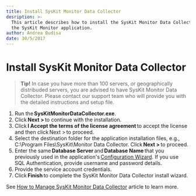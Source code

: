```yaml
---
title: Install SysKit Monitor Data Collector
desription: >-
  This article describes how to install the SysKit Monitor Data Collector for
  the SysKit Monitor application.
author: Andrea Budisa
date: 30/5/2017
---
```


# Install SysKit Monitor Data Collector

> **Tip!** In case you have more than 100 servers, or geographically distribuded servers, you are advised to have SysKit Monitor Data Collector. Please contact our support team who will provide you with the detailed instructions and setup file.

1. Run the **SysKitMonitorDataCollector.exe**.
2. Click **Next &gt;** to continue with the installation.
3. Click **I Accept the terms of the license agreement** to accept the license and then click Next &gt; to proceed.
4. Select the destination folder for the application installation files, e.g., C:\Program Files\SysKit\Monitor Data Collector. Click **Next &gt;** to proceed.
5. Enter the same **Database Server** and **Database Name** that you previously used in the application's [Configuration Wizard](../../../installation-configuration/configuration-wizard/configure-monitor.md). If you use SQL Authentication, provide username and password details.
6. Provide the service account credentials.
7. Click **Finish** to complete the SysKit Monitor Data Collector install wizard.

See [How to Manage SysKit Monitor Data Collector](../../../how-to/manage-data-collector.md) article to learn more.

